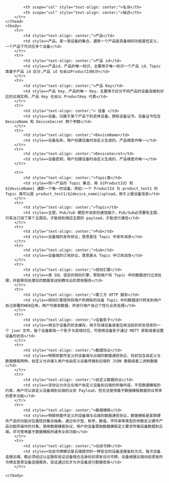 
<table>
	<thead>
		<tr>
			
			<th scope="col" style="text-align: center;">名词</th>
			<th scope="col" style="text-align: center;">描述</th>
		</tr>
	</thead>
	<tbody>
		<tr>
			<td style="text-align: center;">产品</td>
			<td style=>产品，某一类设备的集合，通常一个产品是具备相同功能属性定义，一个产品下可对应多个设备</td>
		</tr>
		<tr>
			<td style="text-align: center;">产品 id</td>
			<td style=>产品id，产品的唯一标识，主要用于唯一标识一个产品 id，Topic 类基于产品 id 区分,产品 id 也会以ProductId标识</td>
		</tr>
		<tr>
			<td style="text-align: center;">产品 Key</td>
			<td style=>产品 Key，产品的唯一 Key，主要用于区分不同产品的设备连接到对应的云端实例，产品 Key 也会以 ProductKey 代表</td>
		</tr>
		<tr>
			<td style="text-align: center;"> 设备 </td>
			<td style=>设备，归属于某个产品下的具体设备，拥有设备证书，设备证书包含 DeviceName 和 DeviceSecret 两个参数</td>
		</tr>
		<tr>
			<td style="text-align: center;">DeviceName</td>
			<td style=>设备名称，用户创建设备时自定义生成的，产品维度内唯一</td>
		</tr>
		<tr>
			<td style="text-align: center;">DeviceSecret</td>
			<td style=>设备密钥，用户创建设备时自定义生成的，产品维度内唯一</td>
		</tr>
		
		<tr>
			<td style="text-align: center;">Topic类</td>
			<td style=>同一产品的 Topic 集合，用 ${ProductId} 和 ${deviceName} 通配一个唯一的设备，例如:一个 ProductId 为 product_test1 的 Topic 类可以是 product_test1/${device_name}/upload，用于上报设备信息</td>
		</tr>
		<tr>
			<td style="text-align: center;">Topic</td>
			<td style=>主题，Pub/Sub 模型中消息的通信媒介，Pub/Sub必须要有主题，只有当订阅了某个主题后，才能收到相应主题的 payload，才能进行通信</td>
		</tr>
		<tr>
			<td style="text-align: center;">Pub</td>
			<td style=>设备端的发布协议，意思是往 Topic 中发布消息</td>
		</tr>
		<tr>
			<td style="text-align: center;">Sub</td>
			<td style=>设备端的订阅协议，意思是从 Topic 中订阅消息</td>
		</tr>
		<tr>
			<td style="text-align: center;">规则引擎</td>
			<td style=>类 SQL 语言的规则引擎，帮助用户将 Topic 中的数据进行过滤处理，并能够将处理后的数据发送到腾讯云的其他服务</td>
		</tr>
		<tr>
			<td style="text-align: center;">第三方 HTTP 服务</td>
			<td style=>规则引擎提供将用户所拥有的设备 Topic 中的数据进行转发到用户自己部署的WEB应用，用户可接收数据，并进行用户自己个性化业务处理</td>
		</tr>
		<tr>
			<td style="text-align: center;">设备影子</td>
			<td style=>相当于设备的状态缓存，用于存储设备或者应用当前的状态信息的一个 json 文件，每个设备都有一个影子与其相对应，可使用设备影子通过 MQTT 获取或者设置设备的状态</td>
		</tr>
		<tr>
			<td style="text-align: center;">数据协议</td>
			<td style=>物联网套件定义的设备端与云端的数据通信协议，目前包含自定义与数据模板两种。自定义允许接入用户自由定义设备传输到云端的 JSON 数据或者二进制数据</td>
		</tr>
		<tr>
			<td style="text-align: center;">自定义数据协议</td>
			<td style=>该协议允许企业用户自定义设备到云端的传输内容，不受数据模板的约束，用户可以自定义设备端到云端的业务 Payload，但无法使用基于数据模板数据协议带来的更多功能</td>
		</tr>
		<tr>
			<td style="text-align: center;">数据模板</td>
			<td style=>物联网套件定义的设备端与云端的数据通信协议，数据模板是某款硬件产品的功能对应属性的集合抽象。通过布尔型、枚举、数值、字符串等类型的参数定义硬件产品功能所操作的对象。使用数据模板协议，用户的设备需按数据模板定义要求传输设备数据到云端，并可使用基于数据模板的诸多业务功能</td>
		</tr>
		<tr>
			<td style="text-align: center;">动态令牌</td>
			<td style=>动态令牌模式是云端提供的一种安全的设备连接鉴权方式，每次设备连接云端，都必须经过认证服务验证设备端合法身份后颁发访问令牌，设备根据云端动态颁发的令牌去登录设备连接服务，验证通过后才允许设备进行数据收发</td>
		</tr>
		
	</tbody>
</table>
